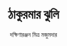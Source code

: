 ---
title: ঠাকুরমার ঝুলি 
layout: toc
author: দক্ষিণারঞ্জন মিত্র মজুমদার
sidebar-image: ../assets/tuntuni_cover.jpg
collectionName: thakumar-jhuli-others

---